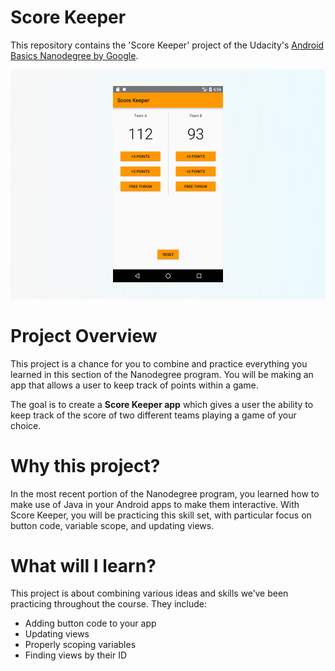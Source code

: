 # Score Keeper
This repository contains the 'Score Keeper' project of the Udacity's [Android Basics Nanodegree by Google](https://www.udacity.com/course/android-basics-nanodegree-by-google--nd803).

![Score Keeper cover](https://github.com/miguelangel/android-basics-nanodegree--score-keeper/raw/master/cover.png)

# Project Overview
This project is a chance for you to combine and practice everything you learned in this section of the Nanodegree program. You will be making an app that allows a user to keep track of points within a game.

The goal is to create a **Score Keeper app** which gives a user the ability to keep track of the score of two different teams playing a game of your choice.

# Why this project?
In the most recent portion of the Nanodegree program, you learned how to make use of Java in your Android apps to make them interactive. With Score Keeper, you will be practicing this skill set, with particular focus on button code, variable scope, and updating views.

# What will I learn?
This project is about combining various ideas and skills we’ve been practicing throughout the course. They include:

 - Adding button code to your app
 - Updating views
 - Properly scoping variables
 - Finding views by their ID
